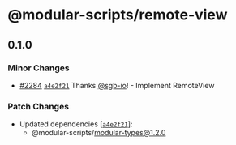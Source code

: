 # @modular-scripts/remote-view

## 0.1.0

### Minor Changes

- [#2284](https://github.com/jpmorganchase/modular/pull/2284)
  [`a4e2f21`](https://github.com/jpmorganchase/modular/commit/a4e2f21449e8f3c97665062d3bb997e28f410ec8)
  Thanks [@sgb-io](https://github.com/sgb-io)! - Implement RemoteView

### Patch Changes

- Updated dependencies
  [[`a4e2f21`](https://github.com/jpmorganchase/modular/commit/a4e2f21449e8f3c97665062d3bb997e28f410ec8)]:
  - @modular-scripts/modular-types@1.2.0

